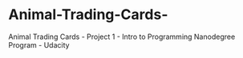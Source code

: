 # Animal-Trading-Cards-
Animal Trading Cards - Project 1 - Intro to Programming Nanodegree Program - Udacity
